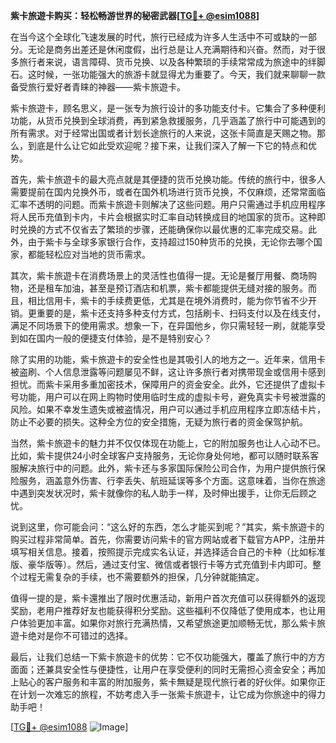 **紫卡旅遊卡购买：轻松畅游世界的秘密武器[[TG💪+ @esim1088](https://t.me/s/esim1088)]**

在当今这个全球化飞速发展的时代，旅行已经成为许多人生活中不可或缺的一部分。无论是商务出差还是休闲度假，出行总是让人充满期待和兴奋。然而，对于很多旅行者来说，语言障碍、货币兑换、以及各种繁琐的手续常常成为旅途中的绊脚石。这时候，一张功能强大的旅游卡就显得尤为重要了。今天，我们就来聊聊一款备受旅行爱好者青睐的神器——紫卡旅遊卡。

紫卡旅遊卡，顾名思义，是一张专为旅行设计的多功能支付卡。它集合了多种便利功能，从货币兑换到全球消费，再到紧急救援服务，几乎涵盖了旅行中可能遇到的所有需求。对于经常出国或者计划长途旅行的人来说，这张卡简直是天赐之物。那么，到底是什么让它如此受欢迎呢？接下来，让我们深入了解一下它的特点和优势。

首先，紫卡旅遊卡的最大亮点就是其便捷的货币兑换功能。传统的旅行中，很多人需要提前在国内兑换外币，或者在国外机场进行货币兑换，不仅麻烦，还常常面临汇率不透明的问题。而紫卡旅遊卡则解决了这些问题。用户只需通过手机应用程序将人民币充值到卡内，卡片会根据实时汇率自动转换成目的地国家的货币。这种即时兑换的方式不仅省去了繁琐的步骤，还能确保你以最优惠的汇率完成交易。此外，由于紫卡与全球多家银行合作，支持超过150种货币的兑换，无论你去哪个国家，都能轻松应对当地的货币需求。

其次，紫卡旅遊卡在消费场景上的灵活性也值得一提。无论是餐厅用餐、商场购物，还是租车加油，甚至是预订酒店和机票，紫卡都能提供无缝对接的服务。而且，相比信用卡，紫卡的手续费更低，尤其是在境外消费时，能为你节省不少开销。更重要的是，紫卡还支持多种支付方式，包括刷卡、扫码支付以及在线支付，满足不同场景下的使用需求。想象一下，在异国他乡，你只需轻轻一刷，就能享受到如在国内一般的便捷支付体验，是不是特别安心？

除了实用的功能，紫卡旅遊卡的安全性也是其吸引人的地方之一。近年来，信用卡被盗刷、个人信息泄露等问题屡见不鲜，这让许多旅行者对携带现金或信用卡感到担忧。而紫卡采用多重加密技术，保障用户的资金安全。此外，它还提供了虚拟卡号功能，用户可以在网上购物时使用临时生成的虚拟卡号，避免真实卡号被泄露的风险。如果不幸发生遗失或被盗情况，用户可以通过手机应用程序立即冻结卡片，防止不必要的损失。这种全方位的安全措施，无疑为旅行者的资金保驾护航。

当然，紫卡旅遊卡的魅力并不仅仅体现在功能上，它的附加服务也让人心动不已。比如，紫卡提供24小时全球客户支持服务，无论你身处何地，都可以随时联系客服解决旅行中的问题。此外，紫卡还与多家国际保险公司合作，为用户提供旅行保险服务，涵盖意外伤害、行李丢失、航班延误等多个方面。这意味着，当你在旅途中遇到突发状况时，紫卡就像你的私人助手一样，及时伸出援手，让你无后顾之忧。

说到这里，你可能会问：“这么好的东西，怎么才能买到呢？”其实，紫卡旅遊卡的购买过程非常简单。首先，你需要访问紫卡的官方网站或者下载官方APP，注册并填写相关信息。接着，按照提示完成实名认证，并选择适合自己的卡种（比如标准版、豪华版等）。然后，通过支付宝、微信或者银行卡等方式充值到卡内即可。整个过程无需复杂的手续，也不需要额外的担保，几分钟就能搞定。

值得一提的是，紫卡還推出了限时优惠活动，新用户首次充值可以获得额外的返现奖励，老用户推荐好友也能获得积分奖励。这些福利不仅降低了使用成本，也让用户体验更加丰富。如果你对旅行充满热情，又希望旅途更加顺畅无忧，那么紫卡旅遊卡绝对是你不可错过的选择。

最后，让我们总结一下紫卡旅遊卡的优势：它不仅功能强大，覆盖了旅行中的方方面面；还兼具安全性与便捷性，让用户在享受便利的同时无需担心资金安全；再加上贴心的客户服务和丰富的附加服务，紫卡無疑是现代旅行者的好伙伴。如果你正在计划一次难忘的旅程，不妨考虑入手一张紫卡旅遊卡，让它成为你旅途中的得力助手吧！

[[TG💪+ @esim1088](https://t.me/s/esim1088) ![Image](https://i.postimg.cc/4NQfJmqS/Snipaste-2025-05-13-00-14-12.png)]